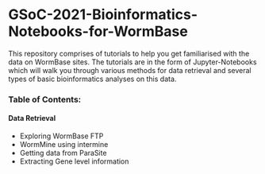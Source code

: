 # GSoC-2021-Bioinformatics-Notebooks-for-WormBase

This repository comprises of tutorials to help you get familiarised with the data on WormBase sites. The tutorials are in the form of Jupyter-Notebooks which will walk you through various methods for data retrieval and several types of basic bioinformatics analyses on this data.

### Table of Contents:
#### Data Retrieval
- Exploring WormBase FTP
- WormMine using intermine
- Getting data from ParaSite
- Extracting Gene level information
